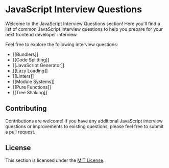 # JavaScript Interview Questions

Welcome to the JavaScript Interview Questions section! Here you'll find a list of common JavaScript interview questions to help you prepare for your next frontend developer interview.

Feel free to explore the following interview questions:

- [[Bundlers]]
- [[Code Splitting]]
- [[JavaScript Generator]]
- [[Lazy Loading]]
- [[Linters]]
- [[Module Systems]]
- [[Pure Functions]]
- [[Tree Shaking]]

## Contributing

Contributions are welcome! If you have any additional JavaScript interview questions or improvements to existing questions, please feel free to submit a pull request.

## License

This section is licensed under the [MIT License](../LICENSE).
